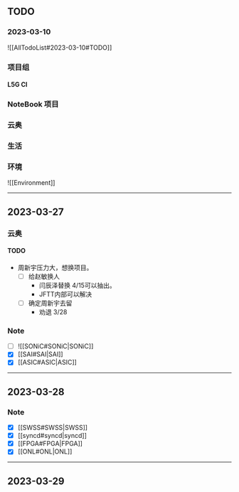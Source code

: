 ## TODO
### 2023-03-10
![[AllTodoList#2023-03-10#TODO]]
### 项目组
#### L5G CI 
### NoteBook 项目
### 云奥
### 生活
### 环境
![[Environment]]

---
## 2023-03-27
### 云奥
#### TODO
* 周新宇压力大，想换项目。
  - [ ] 给赵敏换人
    * 闫辰泽替换 4/15可以抽出。
    * JFTT内部可以解决
  - [ ] 确定周新宇去留
    * 劝退 3/28

### Note
- [ ] ![[SONiC#SONiC|SONiC]]
- [x] [[SAI#SAI|SAI]]
- [x] [[ASIC#ASIC|ASIC]]

---
## 2023-03-28
### Note
- [x] [[SWSS#SWSS|SWSS]]
- [x] [[syncd#syncd|syncd]]
- [x] [[FPGA#FPGA|FPGA]]
- [x] [[ONL#ONL|ONL]]

---
## 2023-03-29